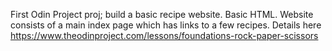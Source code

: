 First Odin Project proj; build a basic recipe website.
Basic HTML. Website consists of a main index page which has links to a few recipes.
Details here https://www.theodinproject.com/lessons/foundations-rock-paper-scissors
